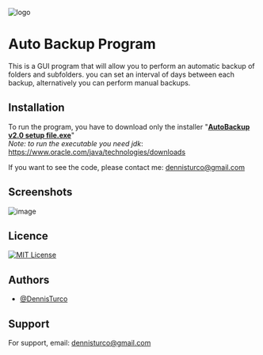 
![logo](https://user-images.githubusercontent.com/57963761/198322350-d339a617-0c69-427f-8fce-cf15683dc5b8.png)

# Auto Backup Program

This is a GUI program that will allow you to perform an automatic backup of folders and subfolders.
you can set an interval of days between each backup, alternatively you can perform manual backups.

## Installation
To run the program, you have to download only the installer "**<ins>AutoBackup v2.0 setup file.exe</ins>**"<br>
*Note: to run the executable you need jdk*: https://www.oracle.com/java/technologies/downloads 

If you want to see the code, please contact me: dennisturco@gmail.com

## Screenshots

![image](https://user-images.githubusercontent.com/57963761/200114896-d6e0ce97-5be5-42b1-851d-368eb9ec1f9b.png)



## Licence

[![MIT License](https://img.shields.io/badge/License-MIT-green.svg)](https://choosealicense.com/licenses/mit/)

## Authors

- [@DennisTurco](https://www.github.com/DennisTurco)


## Support

For support, email: dennisturco@gmail.com
